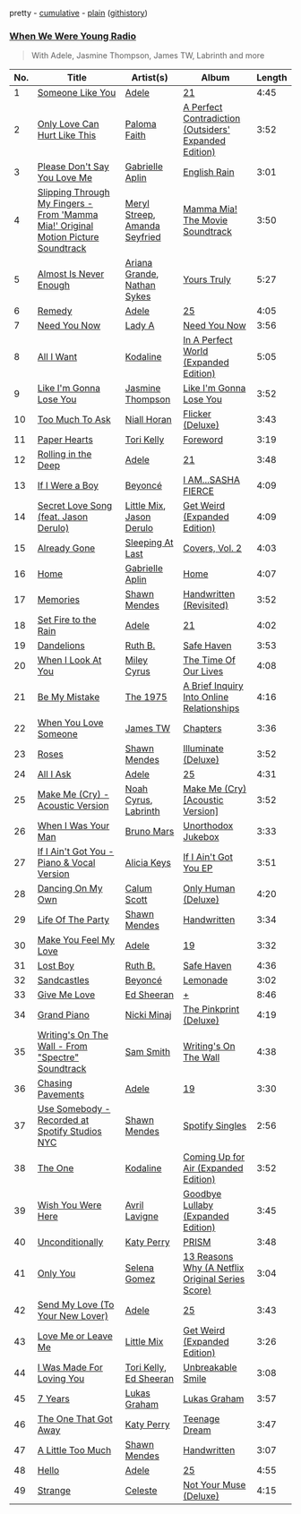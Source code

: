 pretty - [cumulative](/playlists/cumulative/37i9dQZF1E8LEwyPvT2AXf.md) - [plain](/playlists/plain/37i9dQZF1E8LEwyPvT2AXf) ([githistory](https://github.githistory.xyz/mackorone/spotify-playlist-archive/blob/main/playlists/plain/37i9dQZF1E8LEwyPvT2AXf))

### [When We Were Young Radio](https://open.spotify.com/playlist/37i9dQZF1E8LEwyPvT2AXf)

> With Adele, Jasmine Thompson, James TW, Labrinth and more

| No. | Title | Artist(s) | Album | Length |
|---|---|---|---|---|
| 1 | [Someone Like You](https://open.spotify.com/track/1zwMYTA5nlNjZxYrvBB2pV) | [Adele](https://open.spotify.com/artist/4dpARuHxo51G3z768sgnrY) | [21](https://open.spotify.com/album/0Lg1uZvI312TPqxNWShFXL) | 4:45 |
| 2 | [Only Love Can Hurt Like This](https://open.spotify.com/track/62ke5zFUJN6RvtXZgVH0F8) | [Paloma Faith](https://open.spotify.com/artist/4fwuXg6XQHfdlOdmw36OHa) | [A Perfect Contradiction (Outsiders' Expanded Edition)](https://open.spotify.com/album/3jRG3qOfsSSW3SBdeBiIfC) | 3:52 |
| 3 | [Please Don't Say You Love Me](https://open.spotify.com/track/2PIlBukQ6limukVR8Ubb5o) | [Gabrielle Aplin](https://open.spotify.com/artist/3w6zswp5THsSKYLICUbDTZ) | [English Rain](https://open.spotify.com/album/7kyjDxYcff3MeWKtw0fnLW) | 3:01 |
| 4 | [Slipping Through My Fingers - From 'Mamma Mia!' Original Motion Picture Soundtrack](https://open.spotify.com/track/1QRKeAlaLqJUeCWMBRP20A) | [Meryl Streep](https://open.spotify.com/artist/2HB65P72dFRiOKvbLLcil2), [Amanda Seyfried](https://open.spotify.com/artist/5RZjpmuD14JKXvB8Ry1G1u) | [Mamma Mia! The Movie Soundtrack](https://open.spotify.com/album/6QtnCAFmqOwR75jOOmU7k9) | 3:50 |
| 5 | [Almost Is Never Enough](https://open.spotify.com/track/442j8VxaB60dWf9cBFuX5w) | [Ariana Grande](https://open.spotify.com/artist/66CXWjxzNUsdJxJ2JdwvnR), [Nathan Sykes](https://open.spotify.com/artist/2Rf4X6m0oayCJhaJ5K63GQ) | [Yours Truly](https://open.spotify.com/album/6czdbbMtGbAkZ6ud2OMTcg) | 5:27 |
| 6 | [Remedy](https://open.spotify.com/track/5CjKwY7FUJgKSwTVzoQIaU) | [Adele](https://open.spotify.com/artist/4dpARuHxo51G3z768sgnrY) | [25](https://open.spotify.com/album/3AvPX1B1HiFROvYjLb5Qwi) | 4:05 |
| 7 | [Need You Now](https://open.spotify.com/track/7h70RTLbnhDyPGXjl3iEhh) | [Lady A](https://open.spotify.com/artist/32WkQRZEVKSzVAAYqukAEA) | [Need You Now](https://open.spotify.com/album/4oT0DxRmc0jr7DCKultQqh) | 3:56 |
| 8 | [All I Want](https://open.spotify.com/track/0NlGoUyOJSuSHmngoibVAs) | [Kodaline](https://open.spotify.com/artist/4BxCuXFJrSWGi1KHcVqaU4) | [In A Perfect World (Expanded Edition)](https://open.spotify.com/album/1ttGpGzOEi6JDDOHO4qD1y) | 5:05 |
| 9 | [Like I'm Gonna Lose You](https://open.spotify.com/track/2pV8RpdLemcyMWko8dASVt) | [Jasmine Thompson](https://open.spotify.com/artist/2TL8gYTNgD6nXkyuUdDrMg) | [Like I'm Gonna Lose You](https://open.spotify.com/album/2RspE8aftXJ96d8HLWOc58) | 3:52 |
| 10 | [Too Much To Ask](https://open.spotify.com/track/39jXnbACjiaiTwwhsr5sY5) | [Niall Horan](https://open.spotify.com/artist/1Hsdzj7Dlq2I7tHP7501T4) | [Flicker (Deluxe)](https://open.spotify.com/album/7ahctQBwcSxDdP0fRAPo2p) | 3:43 |
| 11 | [Paper Hearts](https://open.spotify.com/track/4X8jImpljCdt2eDge8OzoQ) | [Tori Kelly](https://open.spotify.com/artist/1vSN1fsvrzpbttOYGsliDr) | [Foreword](https://open.spotify.com/album/44D28vK3JSIQ7oQNAfoeBD) | 3:19 |
| 12 | [Rolling in the Deep](https://open.spotify.com/track/1c8gk2PeTE04A1pIDH9YMk) | [Adele](https://open.spotify.com/artist/4dpARuHxo51G3z768sgnrY) | [21](https://open.spotify.com/album/0Lg1uZvI312TPqxNWShFXL) | 3:48 |
| 13 | [If I Were a Boy](https://open.spotify.com/track/26NX1wPt1TRCH536yocd6i) | [Beyoncé](https://open.spotify.com/artist/6vWDO969PvNqNYHIOW5v0m) | [I AM...SASHA FIERCE](https://open.spotify.com/album/23Y5wdyP5byMFktZf8AcWU) | 4:09 |
| 14 | [Secret Love Song (feat. Jason Derulo)](https://open.spotify.com/track/6KHL1En9v6iNWjcs44mcmU) | [Little Mix](https://open.spotify.com/artist/3e7awlrlDSwF3iM0WBjGMp), [Jason Derulo](https://open.spotify.com/artist/07YZf4WDAMNwqr4jfgOZ8y) | [Get Weird (Expanded Edition)](https://open.spotify.com/album/2FnfZiFMv7bmXAIATOJDHs) | 4:09 |
| 15 | [Already Gone](https://open.spotify.com/track/5zCunX8URvLoBHlg1Fnjv6) | [Sleeping At Last](https://open.spotify.com/artist/0MeLMJJcouYXCymQSHPn8g) | [Covers, Vol. 2](https://open.spotify.com/album/0UIIvTTWNB3gRQWFoxoEDh) | 4:03 |
| 16 | [Home](https://open.spotify.com/track/3X01VeoR0GckfiXlFRrJmF) | [Gabrielle Aplin](https://open.spotify.com/artist/3w6zswp5THsSKYLICUbDTZ) | [Home](https://open.spotify.com/album/0227L6DB3iVlI5xDLttmTN) | 4:07 |
| 17 | [Memories](https://open.spotify.com/track/7ekZl2me2Fjn6ywN16cvFK) | [Shawn Mendes](https://open.spotify.com/artist/7n2wHs1TKAczGzO7Dd2rGr) | [Handwritten (Revisited)](https://open.spotify.com/album/11fLgnq2LE8p5hzo8urweI) | 3:52 |
| 18 | [Set Fire to the Rain](https://open.spotify.com/track/73CMRj62VK8nUS4ezD2wvi) | [Adele](https://open.spotify.com/artist/4dpARuHxo51G3z768sgnrY) | [21](https://open.spotify.com/album/0Lg1uZvI312TPqxNWShFXL) | 4:02 |
| 19 | [Dandelions](https://open.spotify.com/track/2eAvDnpXP5W0cVtiI0PUxV) | [Ruth B.](https://open.spotify.com/artist/2WzaAvm2bBCf4pEhyuDgCY) | [Safe Haven](https://open.spotify.com/album/6FgtuX3PtiB5civjHYhc52) | 3:53 |
| 20 | [When I Look At You](https://open.spotify.com/track/7ywzEdEuVG1lsjsRCGJfLy) | [Miley Cyrus](https://open.spotify.com/artist/5YGY8feqx7naU7z4HrwZM6) | [The Time Of Our Lives](https://open.spotify.com/album/64aKkqxc3Ur2LYIKeS5osS) | 4:08 |
| 21 | [Be My Mistake](https://open.spotify.com/track/18UsAG7SfOQ5sxJEdjAMH0) | [The 1975](https://open.spotify.com/artist/3mIj9lX2MWuHmhNCA7LSCW) | [A Brief Inquiry Into Online Relationships](https://open.spotify.com/album/6PWXKiakqhI17mTYM4y6oY) | 4:16 |
| 22 | [When You Love Someone](https://open.spotify.com/track/0TXNKTzawI6VgLoA9UauRp) | [James TW](https://open.spotify.com/artist/0B3N0ZINFWvizfa8bKiz4v) | [Chapters](https://open.spotify.com/album/3GNzXsFbzdwM0WKCZtgeNP) | 3:36 |
| 23 | [Roses](https://open.spotify.com/track/4uzUuDjoufcBXYZ27CsLIF) | [Shawn Mendes](https://open.spotify.com/artist/7n2wHs1TKAczGzO7Dd2rGr) | [Illuminate (Deluxe)](https://open.spotify.com/album/3wBabo4pmzsYjALMSKY7Iq) | 3:52 |
| 24 | [All I Ask](https://open.spotify.com/track/05TOt5Vz4StdjMpEdFPlvB) | [Adele](https://open.spotify.com/artist/4dpARuHxo51G3z768sgnrY) | [25](https://open.spotify.com/album/3AvPX1B1HiFROvYjLb5Qwi) | 4:31 |
| 25 | [Make Me (Cry) - Acoustic Version](https://open.spotify.com/track/6pP5RJbBH6eKR8BCYX3MSU) | [Noah Cyrus](https://open.spotify.com/artist/55fhWPvDiMpLnE4ZzNXZyW), [Labrinth](https://open.spotify.com/artist/2feDdbD5araYcm6JhFHHw7) | [Make Me (Cry) [Acoustic Version]](https://open.spotify.com/album/7xOsE3ZVZveBZfRdCzY3Uk) | 3:52 |
| 26 | [When I Was Your Man](https://open.spotify.com/track/0nJW01T7XtvILxQgC5J7Wh) | [Bruno Mars](https://open.spotify.com/artist/0du5cEVh5yTK9QJze8zA0C) | [Unorthodox Jukebox](https://open.spotify.com/album/58ufpQsJ1DS5kq4hhzQDiI) | 3:33 |
| 27 | [If I Ain't Got You - Piano & Vocal Version](https://open.spotify.com/track/3VdLjuOdBfFHQ2TTCY7zKw) | [Alicia Keys](https://open.spotify.com/artist/3DiDSECUqqY1AuBP8qtaIa) | [If I Ain't Got You EP](https://open.spotify.com/album/1gAM7M4rBwEbSPeAQR2nx1) | 3:51 |
| 28 | [Dancing On My Own](https://open.spotify.com/track/2BOqDYLOJBiMOXShCV1neZ) | [Calum Scott](https://open.spotify.com/artist/6ydoSd3N2mwgwBHtF6K7eX) | [Only Human (Deluxe)](https://open.spotify.com/album/6Vip5A5NmEazvKuxj6GLYf) | 4:20 |
| 29 | [Life Of The Party](https://open.spotify.com/track/14hJ5tc1VCFMWhVn9axRTC) | [Shawn Mendes](https://open.spotify.com/artist/7n2wHs1TKAczGzO7Dd2rGr) | [Handwritten](https://open.spotify.com/album/6sUOosXuYt0oUeczJRbedZ) | 3:34 |
| 30 | [Make You Feel My Love](https://open.spotify.com/track/5FgPwJ7Nh2FVmIXviKl2VF) | [Adele](https://open.spotify.com/artist/4dpARuHxo51G3z768sgnrY) | [19](https://open.spotify.com/album/59ULskOkBMij4zL8pS7mi0) | 3:32 |
| 31 | [Lost Boy](https://open.spotify.com/track/0zMzyHAeMvwq5CRstru1Fp) | [Ruth B.](https://open.spotify.com/artist/2WzaAvm2bBCf4pEhyuDgCY) | [Safe Haven](https://open.spotify.com/album/6FgtuX3PtiB5civjHYhc52) | 4:36 |
| 32 | [Sandcastles](https://open.spotify.com/track/2FNPJWVdGxYhWaotd6rULS) | [Beyoncé](https://open.spotify.com/artist/6vWDO969PvNqNYHIOW5v0m) | [Lemonade](https://open.spotify.com/album/7dK54iZuOxXFarGhXwEXfF) | 3:02 |
| 33 | [Give Me Love](https://open.spotify.com/track/0SuG9kyzGRpDqrCWtgD6Lq) | [Ed Sheeran](https://open.spotify.com/artist/6eUKZXaKkcviH0Ku9w2n3V) | [+](https://open.spotify.com/album/02pi98kE0nra0yBqCStzbC) | 8:46 |
| 34 | [Grand Piano](https://open.spotify.com/track/5wzuewBsK1GdViQK4uBraa) | [Nicki Minaj](https://open.spotify.com/artist/0hCNtLu0JehylgoiP8L4Gh) | [The Pinkprint (Deluxe)](https://open.spotify.com/album/5ooCuPIk58IwSo6DRr1JCu) | 4:19 |
| 35 | [Writing's On The Wall - From "Spectre" Soundtrack](https://open.spotify.com/track/1PWnAEQcbwQwK759otUbta) | [Sam Smith](https://open.spotify.com/artist/2wY79sveU1sp5g7SokKOiI) | [Writing's On The Wall](https://open.spotify.com/album/50bQvrNAFsAaIbqCcfD7FT) | 4:38 |
| 36 | [Chasing Pavements](https://open.spotify.com/track/56pHllZT7QOacB0bP56ofx) | [Adele](https://open.spotify.com/artist/4dpARuHxo51G3z768sgnrY) | [19](https://open.spotify.com/album/59ULskOkBMij4zL8pS7mi0) | 3:30 |
| 37 | [Use Somebody - Recorded at Spotify Studios NYC](https://open.spotify.com/track/5My4LtZW8JQJoKFDWodqIt) | [Shawn Mendes](https://open.spotify.com/artist/7n2wHs1TKAczGzO7Dd2rGr) | [Spotify Singles](https://open.spotify.com/album/6ixkdVE4xrPNcVKhRpnPEh) | 2:56 |
| 38 | [The One](https://open.spotify.com/track/0My8NPmENHrN5W7OfgZnZJ) | [Kodaline](https://open.spotify.com/artist/4BxCuXFJrSWGi1KHcVqaU4) | [Coming Up for Air (Expanded Edition)](https://open.spotify.com/album/3IJ5RDbQeiWIf7Fo601JwE) | 3:52 |
| 39 | [Wish You Were Here](https://open.spotify.com/track/5XHf9PBxxHmJFuiDkGNIOA) | [Avril Lavigne](https://open.spotify.com/artist/0p4nmQO2msCgU4IF37Wi3j) | [Goodbye Lullaby (Expanded Edition)](https://open.spotify.com/album/1COPJyU2PpM2Itcob3vhFF) | 3:45 |
| 40 | [Unconditionally](https://open.spotify.com/track/009ImBOrIUlWgla8U05RAC) | [Katy Perry](https://open.spotify.com/artist/6jJ0s89eD6GaHleKKya26X) | [PRISM](https://open.spotify.com/album/3jB9yFDwRe3KhtGnHXJntk) | 3:48 |
| 41 | [Only You](https://open.spotify.com/track/6OKKfwf75kQ4veyLktYV7F) | [Selena Gomez](https://open.spotify.com/artist/0C8ZW7ezQVs4URX5aX7Kqx) | [13 Reasons Why (A Netflix Original Series Score)](https://open.spotify.com/album/3v0MbklWCM2hljImBwy7bA) | 3:04 |
| 42 | [Send My Love (To Your New Lover)](https://open.spotify.com/track/0t7fVeEJxO2Xi4H2K5Svc9) | [Adele](https://open.spotify.com/artist/4dpARuHxo51G3z768sgnrY) | [25](https://open.spotify.com/album/3AvPX1B1HiFROvYjLb5Qwi) | 3:43 |
| 43 | [Love Me or Leave Me](https://open.spotify.com/track/1n73Qe6oEprLsUNHXET2pb) | [Little Mix](https://open.spotify.com/artist/3e7awlrlDSwF3iM0WBjGMp) | [Get Weird (Expanded Edition)](https://open.spotify.com/album/2FnfZiFMv7bmXAIATOJDHs) | 3:26 |
| 44 | [I Was Made For Loving You](https://open.spotify.com/track/1Xwh83YOFQARZ3QXscP123) | [Tori Kelly](https://open.spotify.com/artist/1vSN1fsvrzpbttOYGsliDr), [Ed Sheeran](https://open.spotify.com/artist/6eUKZXaKkcviH0Ku9w2n3V) | [Unbreakable Smile](https://open.spotify.com/album/2mH2TVd6euTmrn9Pcw9XHS) | 3:08 |
| 45 | [7 Years](https://open.spotify.com/track/5kqIPrATaCc2LqxVWzQGbk) | [Lukas Graham](https://open.spotify.com/artist/25u4wHJWxCA9vO0CzxAbK7) | [Lukas Graham](https://open.spotify.com/album/4rFrdkSWs0dtj0rWPzOk1v) | 3:57 |
| 46 | [The One That Got Away](https://open.spotify.com/track/6hkOqJ5mE093AQf2lbZnsG) | [Katy Perry](https://open.spotify.com/artist/6jJ0s89eD6GaHleKKya26X) | [Teenage Dream](https://open.spotify.com/album/2eQMC9nJE3f3hCNKlYYHL1) | 3:47 |
| 47 | [A Little Too Much](https://open.spotify.com/track/1T7AiFL9ruKKwlONN35Vh0) | [Shawn Mendes](https://open.spotify.com/artist/7n2wHs1TKAczGzO7Dd2rGr) | [Handwritten](https://open.spotify.com/album/6sUOosXuYt0oUeczJRbedZ) | 3:07 |
| 48 | [Hello](https://open.spotify.com/track/62PaSfnXSMyLshYJrlTuL3) | [Adele](https://open.spotify.com/artist/4dpARuHxo51G3z768sgnrY) | [25](https://open.spotify.com/album/3AvPX1B1HiFROvYjLb5Qwi) | 4:55 |
| 49 | [Strange](https://open.spotify.com/track/7sq2z9oX2S0CvgTqCZ0ko4) | [Celeste](https://open.spotify.com/artist/49HlOY4gkHqsYG9GCuhkcc) | [Not Your Muse (Deluxe)](https://open.spotify.com/album/3bqEvlGHE4amqPGZtdMnep) | 4:15 |